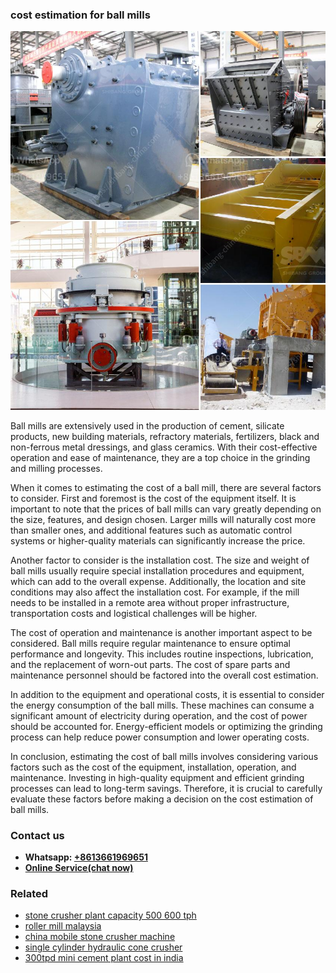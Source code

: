 <h3>cost estimation for ball mills</h3><img src='1708309355.jpg' alt=''><p>Ball mills are extensively used in the production of cement, silicate products,  new building materials, refractory materials, fertilizers, black and non-ferrous metal dressings, and glass ceramics. With their cost-effective operation and ease of maintenance, they are a top choice in the grinding and milling processes.</p><p>When it comes to estimating the cost of a ball mill, there are several factors to consider. First and foremost is the cost of the equipment itself. It is important to note that the prices of ball mills can vary greatly depending on the size, features, and design chosen. Larger mills will naturally cost more than smaller ones, and additional features such as automatic control systems or higher-quality materials can significantly increase the price.</p><p>Another factor to consider is the installation cost. The size and weight of ball mills usually require special installation procedures and equipment, which can add to the overall expense. Additionally, the location and site conditions may also affect the installation cost. For example, if the mill needs to be installed in a remote area without proper infrastructure, transportation costs and logistical challenges will be higher.</p><p>The cost of operation and maintenance is another important aspect to be considered. Ball mills require regular maintenance to ensure optimal performance and longevity. This includes routine inspections, lubrication, and the replacement of worn-out parts. The cost of spare parts and maintenance personnel should be factored into the overall cost estimation.</p><p>In addition to the equipment and operational costs, it is essential to consider the energy consumption of the ball mills. These machines can consume a significant amount of electricity during operation, and the cost of power should be accounted for. Energy-efficient models or optimizing the grinding process can help reduce power consumption and lower operating costs.</p><p>In conclusion, estimating the cost of ball mills involves considering various factors such as the cost of the equipment, installation, operation, and maintenance. Investing in high-quality equipment and efficient grinding processes can lead to long-term savings. Therefore, it is crucial to carefully evaluate these factors before making a decision on the cost estimation of ball mills.</p><h3>Contact us</h3><ul><li><strong>Whatsapp:&nbsp;<a href="https://wa.me/8613661969651">+8613661969651</a></strong></li><li><a href="https://swt.shibang-china.com/?git&amp;zhl&amp;cost estimation for ball mills"><strong>Online Service(chat now)</strong></a></li></ul><h3>Related</h3><ul><li><a href='stone crusher plant capacity 500 600 tph.md'>stone crusher plant capacity 500 600 tph</a></li><li><a href='roller mill malaysia.md'>roller mill malaysia</a></li><li><a href='china mobile stone crusher machine.md'>china mobile stone crusher machine</a></li><li><a href='single cylinder hydraulic cone crusher.md'>single cylinder hydraulic cone crusher</a></li><li><a href='300tpd mini cement plant cost in india.md'>300tpd mini cement plant cost in india</a></li></ul>